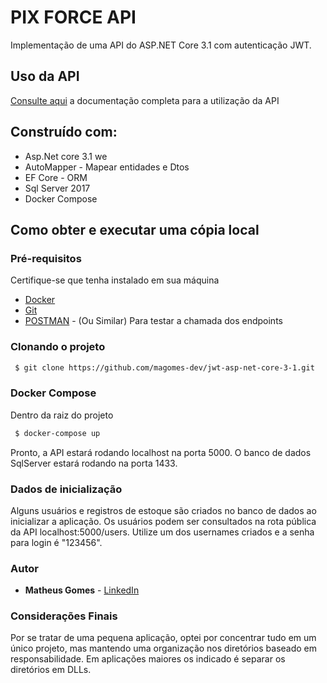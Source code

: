 # PIX FORCE API
Implementação de uma API do ASP.NET Core 3.1 com autenticação JWT.

## Uso da API
[Consulte aqui](https://documenter.getpostman.com/view/2137744/SzmcbzLZ?version=latest) a documentação completa para a utilização da API

## Construído com:
* Asp.Net core 3.1 we
* AutoMapper - Mapear entidades e Dtos
* EF Core - ORM
* Sql Server 2017
* Docker Compose

## Como obter e executar uma cópia local

### Pré-requisitos 
Certifique-se que tenha instalado em sua máquina
* [Docker](https://docs.docker.com/compose/install/)
* [Git](https://git-scm.com/downloads)
* [POSTMAN](https://www.postman.com/downloads/) - (Ou Similar) Para testar a chamada dos endpoints

### Clonando o projeto
``` bash
 $ git clone https://github.com/magomes-dev/jwt-asp-net-core-3-1.git
```

### Docker Compose
Dentro da raiz do projeto
``` bash
 $ docker-compose up
```

Pronto, a API estará rodando localhost na porta 5000.
O banco de dados SqlServer estará rodando na porta 1433.

### Dados de inicialização
Alguns usuários e registros de estoque são criados no banco de dados ao inicializar a aplicação.
Os usuários podem ser consultados na rota pública da API localhost:5000/users. Utilize um dos usernames criados e a senha para login é "123456".

### Autor
* **Matheus Gomes** - [LinkedIn](https://www.linkedin.com/in/matheusandradegomes/)

### Considerações Finais
Por se tratar de uma pequena aplicação, optei por concentrar tudo em um único projeto, mas mantendo uma organização nos diretórios baseado em responsabilidade.
Em aplicações maiores os indicado é separar os diretórios em DLLs.

